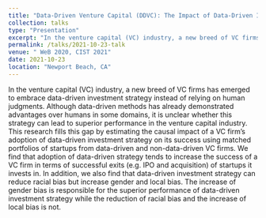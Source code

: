 ```yaml
---
title: "Data-Driven Venture Capital (DDVC): The Impact of Data-Driven Investment Strategy on VC Firms’ Success"
collection: talks
type: "Presentation"
excerpt: "In the venture capital (VC) industry, a new breed of VC firms has emerged to embrace data-driven investment strategy instead of relying on human judgments. Although data-driven methods has already demonstrated advantages over humans in some domains, it is unclear whether this strategy can lead to superior performance in the venture capital industry. This research fills this gap by estimating the causal impact of a VC firm’s adoption of data-driven investment strategy on its success using matched portfolios of startups from data-driven and non-data-driven VC firms. We find that adoption of data-driven strategy tends to increase the success of a VC firm in terms of successful exits (e.g. IPO and acquisition) of startups it invests in. In addition, we also find that data-driven investment strategy can reduce racial bias but increase gender and local bias. The increase of gender bias is responsible for the superior performance of data-driven investment strategy while the reduction of racial bias and the increase of local bias is not."
permalink: /talks/2021-10-23-talk
venue: " WeB 2020, CIST 2021"
date: 2021-10-23
location: "Newport Beach, CA"
---
```


In the venture capital (VC) industry, a new breed of VC firms has emerged to embrace data-driven investment strategy instead of relying on human judgments. Although data-driven methods has already demonstrated advantages over humans in some domains, it is unclear whether this strategy can lead to superior performance in the venture capital industry. This research fills this gap by estimating the causal impact of a VC firm’s adoption of data-driven investment strategy on its success using matched portfolios of startups from data-driven and non-data-driven VC firms. We find that adoption of data-driven strategy tends to increase the success of a VC firm in terms of successful exits (e.g. IPO and acquisition) of startups it invests in. In addition, we also find that data-driven investment strategy can reduce racial bias but increase gender and local bias. The increase of gender bias is responsible for the superior performance of data-driven investment strategy while the reduction of racial bias and the increase of local bias is not.
